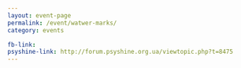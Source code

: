 ```yaml
---
layout: event-page
permalink: /event/watwer-marks/
category: events

fb-link: 
psyshine-link: http://forum.psyshine.org.ua/viewtopic.php?t=8475
---
```


